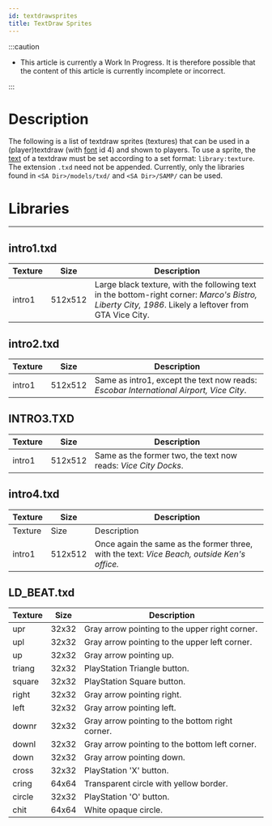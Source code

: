 ```yaml
---
id: textdrawsprites
title: TextDraw Sprites
---
```


:::caution

*  This article is currently a Work In Progress. It is therefore possible that the content of this article is currently incomplete or incorrect.

:::

# Description
The following is a list of textdraw sprites (textures) that can be used in a (player)textdraw (with [font](../functions/TextDrawFont) id 4) and shown to players. To use a sprite, the [text](../functions/TextDrawCreate) of a textdraw must be set according to a set format: ```library:texture```. The extension ```.txd``` need not be appended. Currently, only the libraries found in ```<SA Dir>/models/txd/``` and ```<SA Dir>/SAMP/``` can be used.

# Libraries
---
## intro1.txd
|Texture|Size|Description|
|---|---|---|
|intro1|512x512|Large black texture, with the following text in the bottom-right corner: *Marco's Bistro, Liberty City, 1986*. Likely a leftover from GTA Vice City.|

## intro2.txd
|Texture|Size|Description|
|---|---|---|
|intro1|512x512|Same as intro1, except the text now reads: *Escobar International Airport, Vice City*.|

## INTRO3.TXD
|Texture|Size|Description|
|---|---|---|
|intro1|512x512|Same as the former two, the text now reads: *Vice City Docks*.|

## intro4.txd
|Texture|Size|Description|
|---|---|---|
|Texture|Size|Description|
|intro1|512x512|Once again the same as the former three, with the text: *Vice Beach, outside Ken's office.*|

## LD_BEAT.txd
|Texture|Size|Description|
|---|---|---|
|upr|32x32|Gray arrow pointing to the upper right corner.|
|upl|32x32|Gray arrow pointing to the upper left corner.|
|up|32x32|Gray arrow pointing up.|
|triang|32x32|PlayStation Triangle button.|
|square|32x32|PlayStation Square button.|
|right|32x32|Gray arrow pointing right.|
|left|32x32|Gray arrow pointing left.|
|downr|32x32|Gray arrow pointing to the bottom right corner.|
|downl|32x32|Gray arrow pointing to the bottom left corner.|
|down|32x32|Gray arrow pointing down.|
|cross|32x32|PlayStation 'X' button.|
|cring|64x64|Transparent circle with yellow border.|
|circle|32x32|PlayStation 'O' button.|
|chit|64x64|White opaque circle.|

